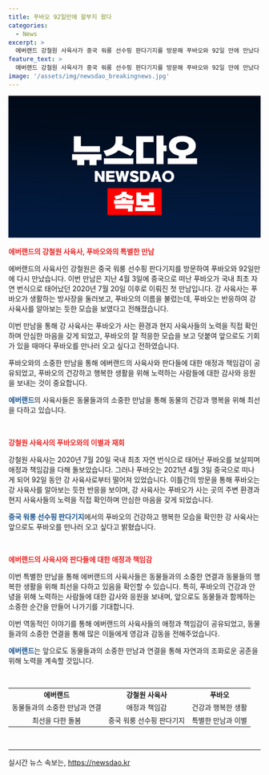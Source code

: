```yaml
---
title: 푸바오 92일만에 할부지 왔다
categories:
  - News
excerpt: >
  에버랜드 강철원 사육사가 중국 워룽 선수핑 판다기지를 방문해 푸바오와 92일 만에 만났다. 푸바오는 국내 최초 자연 번식으로 태어났으며, 중국으로 이주한 뒤 약 2개월간의 검역과 적응 과정을 거쳐 야외 방사장에 공개됐다. 강 사육사는 푸바오의 적응을 돕기 위해 모친상에도 불구하고 중국 길에 동행하기도 했으며, 푸바오를 만나 대견한 모습에 안도감을 느꼈다고 전했다. 강 사육사는 푸바오의 적응 상황을 계속 지켜볼 생각이라고 덧붙였다. SBS Biz는 제보를 기다리고 있다.
feature_text: >
  에버랜드 강철원 사육사가 중국 워룽 선수핑 판다기지를 방문해 푸바오와 92일 만에 만났다. 푸바오는 국내 최초 자연 번식으로 태어났으며, 중국으로 이주한 뒤 약 2개월간의 검역과 적응 과정을 거쳐 야외 방사장에 공개됐다. 강 사육사는 푸바오의 적응을 돕기 위해 모친상에도 불구하고 중국 길에 동행하기도 했으며, 푸바오를 만나 대견한 모습에 안도감을 느꼈다고 전했다. 강 사육사는 푸바오의 적응 상황을 계속 지켜볼 생각이라고 덧붙였다. SBS Biz는 제보를 기다리고 있다.
image: '/assets/img/newsdao_breakingnews.jpg'
---
```


<p><img src="/assets/img/newsdao_breakingnews.jpg" alt="cryptoinkorea 속보" /></p>

<p><b><span style="color: #ee2323;">에버랜드의 강철원 사육사, 푸바오와의 특별한 만남</span></b></p>

<p>에버랜드의 사육사인 강철원은 중국 워룽 선수핑 판다기지를 방문하여 푸바오와 92일만에 다시 만났습니다. 이번 만남은 지난 4월 3일에 중국으로 떠난 푸바오가 국내 최초 자연 번식으로 태어났던 2020년 7월 20일 이후로 이뤄진 첫 만남입니다. 강 사육사는 푸바오가 생활하는 방사장을 둘러보고, 푸바오의 이름을 불렀는데, 푸바오는 반응하여 강 사육사를 알아보는 듯한 모습을 보였다고 전해졌습니다.</p>

<p>이번 만남을 통해 강 사육사는 푸바오가 사는 환경과 현지 사육사들의 노력을 직접 확인하며 안심한 마음을 갖게 되었고, 푸바오의 잘 적응한 모습을 보고 덧붙여 앞으로도 기회가 있을 때마다 푸바오를 만나러 오고 싶다고 전하였습니다.</p>

<p>푸바오와의 소중한 만남을 통해 에버랜드의 사육사와 판다들에 대한 애정과 책임감이 공유되었고, 푸바오의 건강하고 행복한 생활을 위해 노력하는 사람들에 대한 감사와 응원을 보내는 것이 중요합니다.</p>

<p><b><span style="color: #1a5490;">에버랜드</span></b>의 사육사들은 동물들과의 소중한 만남을 통해 동물의 건강과 행복을 위해 최선을 다하고 있습니다.</p>

<p data-ke-size="size16">&nbsp;</p>

<p><b><span style="color: #ee2323;">강철원 사육사의 푸바오와의 이별과 재회</span></b></p>

<p>강철원 사육사는 2020년 7월 20일 국내 최초 자연 번식으로 태어난 푸바오를 보살피며 애정과 책임감을 다해 돌보았습니다. 그러나 푸바오는 2021년 4월 3일 중국으로 떠나게 되어 92일 동안 강 사육사로부터 떨어져 있었습니다. 이틀간의 방문을 통해 푸바오는 강 사육사를 알아보는 듯한 반응을 보이며, 강 사육사는 푸바오가 사는 곳의 주변 환경과 현지 사육사들의 노력을 직접 확인하며 안심한 마음을 갖게 되었습니다.</p>

<p><b><span style="color: #1a5490;">중국 워룽 선수핑 판다기지</span></b>에서의 푸바오의 건강하고 행복한 모습을 확인한 강 사육사는 앞으로도 푸바오를 만나러 오고 싶다고 밝혔습니다.</p>

<p data-ke-size="size16">&nbsp;</p>

<p><b><span style="color: #ee2323;">에버랜드의 사육사와 판다들에 대한 애정과 책임감</span></b></p>

<p>이번 특별한 만남을 통해 에버랜드의 사육사들은 동물들과의 소중한 연결과 동물들의 행복한 생활을 위해 최선을 다하고 있음을 확인할 수 있습니다. 특히, 푸바오의 건강과 안녕을 위해 노력하는 사람들에 대한 감사와 응원을 보내며, 앞으로도 동물들과 함께하는 소중한 순간을 만들어 나가기를 기대합니다.</p>

<p>이번 역동적인 이야기를 통해 에버랜드의 사육사들의 애정과 책임감이 공유되었고, 동물들과의 소중한 연결을 통해 많은 이들에게 영감과 감동을 전해주었습니다.</p>

<p><b><span style="color: #1a5490;">에버랜드</span></b>는 앞으로도 동물들과의 소중한 만남과 연결을 통해 자연과의 조화로운 공존을 위해 노력을 계속할 것입니다.</p>

<p data-ke-size="size16">&nbsp;</p>

<table>
  <tbody>
    <tr>
      <td style="text-align: center; height: 17px;"><b>에버랜드</b></td>
      <td style="text-align: center; height: 17px;"><b>강철원 사육사</b></td>
      <td style="text-align: center; height: 17px;"><b>푸바오</b></td>
    </tr>
    <tr>
      <td style="text-align: center;">동물들과의 소중한 만남과 연결</td>
      <td style="text-align: center;">애정과 책임감</td>
      <td style="text-align: center;">건강과 행복한 생활</td>
    </tr>
    <tr>
      <td style="text-align: center;">최선을 다한 돌봄</td>
      <td style="text-align: center;">중국 워룽 선수핑 판다기지</td>
      <td style="text-align: center;">특별한 만남과 이별</td>
    </tr>
  </tbody>
</table>

<p data-ke-size="size16">&nbsp;</p>

<hr>
실시간 뉴스 속보는, <a href="https://newsdao.kr" rel="dofollow">https://newsdao.kr</a>


